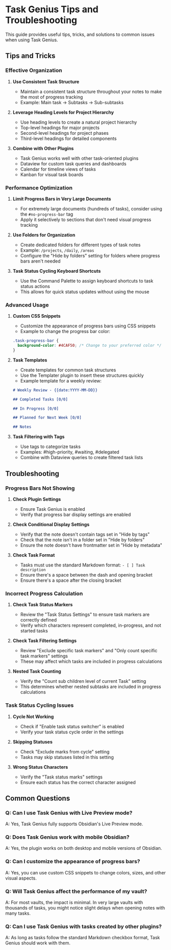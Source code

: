 # Task Genius Tips and Troubleshooting

This guide provides useful tips, tricks, and solutions to common issues when using Task Genius.

## Tips and Tricks

### Effective Organization

1. **Use Consistent Task Structure**
   - Maintain a consistent task structure throughout your notes to make the most of progress tracking
   - Example: Main task → Subtasks → Sub-subtasks

2. **Leverage Heading Levels for Project Hierarchy**
   - Use heading levels to create a natural project hierarchy
   - Top-level headings for major projects
   - Second-level headings for project phases
   - Third-level headings for detailed components

3. **Combine with Other Plugins**
   - Task Genius works well with other task-oriented plugins
   - Dataview for custom task queries and dashboards
   - Calendar for timeline views of tasks
   - Kanban for visual task boards

### Performance Optimization

1. **Limit Progress Bars in Very Large Documents**
   - For extremely large documents (hundreds of tasks), consider using the `#no-progress-bar` tag
   - Apply it selectively to sections that don't need visual progress tracking

2. **Use Folders for Organization**
   - Create dedicated folders for different types of task notes
   - Example: `/projects`, `/daily`, `/areas`
   - Configure the "Hide by folders" setting for folders where progress bars aren't needed

3. **Task Status Cycling Keyboard Shortcuts**
   - Use the Command Palette to assign keyboard shortcuts to task status actions
   - This allows for quick status updates without using the mouse

### Advanced Usage

1. **Custom CSS Snippets**
   - Customize the appearance of progress bars using CSS snippets
   - Example to change the progress bar color:
   ```css
   .task-progress-bar {
     background-color: #4CAF50; /* Change to your preferred color */
   }
   ```

2. **Task Templates**
   - Create templates for common task structures
   - Use the Templater plugin to insert these structures quickly
   - Example template for a weekly review:
   ```markdown
   # Weekly Review - {{date:YYYY-MM-DD}}
   
   ## Completed Tasks [0/0]
   
   ## In Progress [0/0]
   
   ## Planned for Next Week [0/0]
   
   ## Notes
   ```

3. **Task Filtering with Tags**
   - Use tags to categorize tasks
   - Examples: #high-priority, #waiting, #delegated
   - Combine with Dataview queries to create filtered task lists

## Troubleshooting

### Progress Bars Not Showing

1. **Check Plugin Settings**
   - Ensure Task Genius is enabled
   - Verify that progress bar display settings are enabled

2. **Check Conditional Display Settings**
   - Verify that the note doesn't contain tags set in "Hide by tags"
   - Check that the note isn't in a folder set in "Hide by folders"
   - Ensure the note doesn't have frontmatter set in "Hide by metadata"

3. **Check Task Format**
   - Tasks must use the standard Markdown format: `- [ ] Task description`
   - Ensure there's a space between the dash and opening bracket
   - Ensure there's a space after the closing bracket

### Incorrect Progress Calculation

1. **Check Task Status Markers**
   - Review the "Task Status Settings" to ensure task markers are correctly defined
   - Verify which characters represent completed, in-progress, and not started tasks

2. **Check Task Filtering Settings**
   - Review "Exclude specific task markers" and "Only count specific task markers" settings
   - These may affect which tasks are included in progress calculations

3. **Nested Task Counting**
   - Verify the "Count sub children level of current Task" setting
   - This determines whether nested subtasks are included in progress calculations

### Task Status Cycling Issues

1. **Cycle Not Working**
   - Check if "Enable task status switcher" is enabled
   - Verify your task status cycle order in the settings

2. **Skipping Statuses**
   - Check "Exclude marks from cycle" setting
   - Tasks may skip statuses listed in this setting

3. **Wrong Status Characters**
   - Verify the "Task status marks" settings
   - Ensure each status has the correct character assigned

## Common Questions

### Q: Can I use Task Genius with Live Preview mode?
A: Yes, Task Genius fully supports Obsidian's Live Preview mode.

### Q: Does Task Genius work with mobile Obsidian?
A: Yes, the plugin works on both desktop and mobile versions of Obsidian.

### Q: Can I customize the appearance of progress bars?
A: Yes, you can use custom CSS snippets to change colors, sizes, and other visual aspects.

### Q: Will Task Genius affect the performance of my vault?
A: For most vaults, the impact is minimal. In very large vaults with thousands of tasks, you might notice slight delays when opening notes with many tasks.

### Q: Can I use Task Genius with tasks created by other plugins?
A: As long as tasks follow the standard Markdown checkbox format, Task Genius should work with them. 
